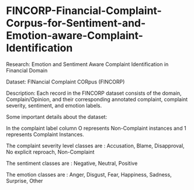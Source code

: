 # FINCORP-Financial-Complaint-Corpus-for-Sentiment-and-Emotion-aware-Complaint-Identification

Research: Emotion and Sentiment Aware Complaint Identification in Financial Domain

Dataset: FINancial Complaint CORpus (FINCORP)

Description: Each record in the FINCORP dataset consists of the domain, Complain/Opinion, and their corresponding annotated complaint, complaint severity, sentiment, and emotion labels.

Some important details about the dataset:

In the complaint label column O represents Non-Complaint instances and 1 represents Complaint Instances. 

The complaint severity level classes are : Accusation, Blame, Disapproval, No explicit reproach, Non-Complaint

The sentiment classes are : Negative, Neutral, Positive

The emotion classes are : Anger, Disgust, Fear, Happiness, Sadness, Surprise, Other
